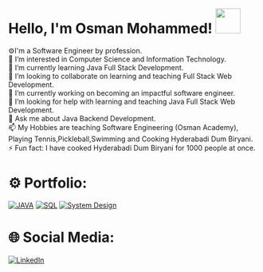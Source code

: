 # Hello, I'm Osman Mohammed! <img src = "https://raw.githubusercontent.com/MartinHeinz/MartinHeinz/master/wave.gif" width = 50px>
⚙️I'm a Software Engineer by profession.<br>👀 I’m interested in Computer Science and Information Technology.<br>🌱 I’m currently learning Java Full Stack Development.<br>💞️ I’m looking to collaborate on learning and teaching Full Stack Web Development.<br>🔭 I’m currently working on becoming an impactful software engineer.<br>🤝 I’m looking for help with learning and teaching Java Full Stack Web Development.<br>💬 Ask me about Java Backend Development. <br>📫 My Hobbies are teaching Software Engineering (Osman Academy), Playing Tennis,Pickleball,Swimming and Cooking Hyderabadi Dum Biryani.<br>⚡ Fun fact: I have cooked Hyderabadi Dum Biryani for 1000 people at once. 

# ⚙️ Portfolio:
[![JAVA](https://img.shields.io/badge/java%20projects-%236DB33F.svg?style=for-the-badge&logo=java&logoColor=white)](https://github.com/stars/osman-software-engineer/lists/portfolio-java)
[![SQL](https://img.shields.io/badge/sql%20projects-%236DB33F.svg?style=for-the-badge&logo=java&logoColor=white)](https://github.com/stars/osman-software-engineer/lists/portfolio-sql)
[![System Design](https://img.shields.io/badge/system%20design%20projects-%236DB33F.svg?style=for-the-badge&logo=java&logoColor=white)](https://github.com/stars/osman-software-engineer/lists/portfolio-system-design)

# 🌐 Social Media:
[![LinkedIn](https://img.shields.io/badge/LinkedIn-%230077B5.svg?logo=linkedin&logoColor=white)](https://linkedin.com/in/osman-mohammed-434661108) 


<!---
Osman-SoftwareEngineer/Osman-SoftwareEngineer is a ✨ special ✨ repository because its `README.md` (this file) appears on your GitHub profile.
You can click the Preview link to take a look at your changes.
--->
